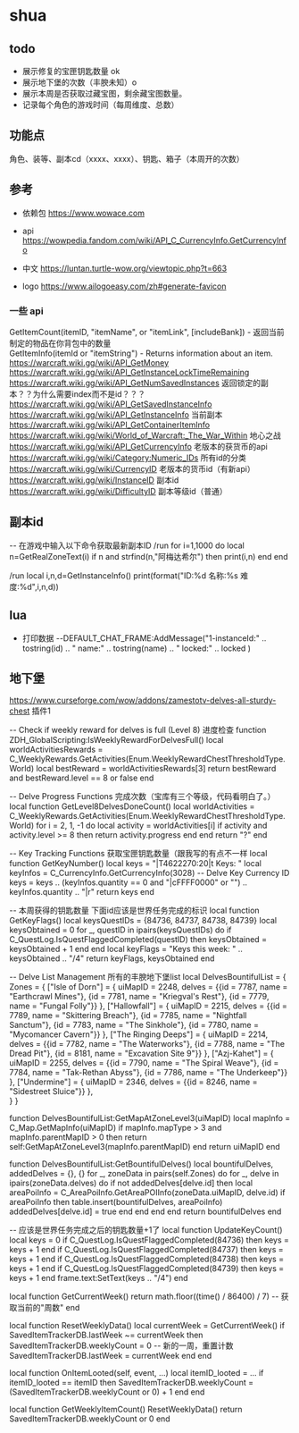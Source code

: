 # shua

## todo

* 展示修复的宝匣钥匙数量 ok
* 展示地下堡的次数（丰腴未知）o 
* 展示本周是否获取过藏宝图，剩余藏宝图数量。
* 记录每个角色的游戏时间（每周维度、总数）

## 功能点
角色、装等、副本cd（xxxx、xxxx）、钥匙、箱子（本周开的次数）

## 参考

* 依赖包
 https://www.wowace.com  

* api 
https://wowpedia.fandom.com/wiki/API_C_CurrencyInfo.GetCurrencyInfo  

* 中文
https://luntan.turtle-wow.org/viewtopic.php?t=663

* logo
https://www.ailogoeasy.com/zh#generate-favicon

### 一些 api
GetItemCount(itemID, "itemName", or "itemLink", [includeBank]) - 返回当前制定的物品在你背包中的数量  
GetItemInfo(itemId or "itemString") - Returns information about an item.  
https://warcraft.wiki.gg/wiki/API_GetMoney  
https://warcraft.wiki.gg/wiki/API_GetInstanceLockTimeRemaining  
https://warcraft.wiki.gg/wiki/API_GetNumSavedInstances 返回锁定的副本？？为什么需要index而不是id？？？
https://warcraft.wiki.gg/wiki/API_GetSavedInstanceInfo  
https://warcraft.wiki.gg/wiki/API_GetInstanceInfo 当前副本  
https://warcraft.wiki.gg/wiki/API_GetContainerItemInfo  
https://warcraft.wiki.gg/wiki/World_of_Warcraft:_The_War_Within 地心之战  
https://warcraft.wiki.gg/wiki/API_GetCurrencyInfo 老版本的获货币的api  
https://warcraft.wiki.gg/wiki/Category:Numeric_IDs 所有id的分类  
https://warcraft.wiki.gg/wiki/CurrencyID 老版本的货币id（有新api）   
https://warcraft.wiki.gg/wiki/InstanceID 副本id  
https://warcraft.wiki.gg/wiki/DifficultyID 副本等级id（普通）  

## 副本id
-- 在游戏中输入以下命令获取最新副本ID
/run for i=1,1000 do local n=GetRealZoneText(i) if n and strfind(n,"阿梅达希尔") then print(i,n) end end  

/run local i,n,d=GetInstanceInfo() print(format("ID:%d 名称:%s 难度:%d",i,n,d))  


## lua 

* 打印数据
 --DEFAULT_CHAT_FRAME:AddMessage("1-instanceId:" .. tostring(id) .. " name:" .. tostring(name) .. " locked:" .. locked )

## 地下堡

https://www.curseforge.com/wow/addons/zamestotv-delves-all-sturdy-chest 插件1

-- Check if weekly reward for delves is full (Level 8) 进度检查
function ZDH_GlobalScripting:IsWeeklyRewardForDelvesFull()
    local worldActivitiesRewards = C_WeeklyRewards.GetActivities(Enum.WeeklyRewardChestThresholdType.World)
    local bestReward = worldActivitiesRewards[3]
    return bestReward and bestReward.level == 8 or false
end

-- Delve Progress Functions 完成次数（宝库有三个等级，代码看明白了。）
local function GetLevel8DelvesDoneCount()
    local worldActivities = C_WeeklyRewards.GetActivities(Enum.WeeklyRewardChestThresholdType.World)
    for i = 2, 1, -1 do
        local activity = worldActivities[i]
        if activity and activity.level >= 8 then
            return activity.progress
        end
    end
    return "?"
end

-- Key Tracking Functions 获取宝匣钥匙数量（跟我写的有点不一样
local function GetKeyNumber()
    local keys = "|T4622270:20|t Keys: "
    local keyInfos = C_CurrencyInfo.GetCurrencyInfo(3028) -- Delve Key Currency ID
    keys = keys .. (keyInfos.quantity == 0 and "|cFFFF0000" or "") .. keyInfos.quantity .. "|r"
    return keys
end

-- 本周获得的钥匙数量 下面id应该是世界任务完成的标识
local function GetKeyFlags()
    local keysQuestIDs = {84736, 84737, 84738, 84739}
    local keysObtained = 0
    for _, questID in ipairs(keysQuestIDs) do
        if C_QuestLog.IsQuestFlaggedCompleted(questID) then
            keysObtained = keysObtained + 1
        end
    end
    local keyFlags = "Keys this week: " .. keysObtained .. "/4"
    return keyFlags, keysObtained
end

-- Delve List Management 所有的丰腴地下堡list
local DelvesBountifulList = {
    Zones = {
        ["Isle of Dorn"] = { uiMapID = 2248, delves = {{id = 7787, name = "Earthcrawl Mines"}, {id = 7781, name = "Kriegval's Rest"}, {id = 7779, name = "Fungal Folly"}} },
        ["Hallowfall"] = { uiMapID = 2215, delves = {{id = 7789, name = "Skittering Breach"}, {id = 7785, name = "Nightfall Sanctum"}, {id = 7783, name = "The Sinkhole"}, {id = 7780, name = "Mycomancer Cavern"}} },
        ["The Ringing Deeps"] = { uiMapID = 2214, delves = {{id = 7782, name = "The Waterworks"}, {id = 7788, name = "The Dread Pit"}, {id = 8181, name = "Excavation Site 9"}} },
        ["Azj-Kahet"] = { uiMapID = 2255, delves = {{id = 7790, name = "The Spiral Weave"}, {id = 7784, name = "Tak-Rethan Abyss"}, {id = 7786, name = "The Underkeep"}} },
        ["Undermine"] = { uiMapID = 2346, delves = {{id = 8246, name = "Sidestreet Sluice"}} },		
    }
}

function DelvesBountifulList:GetMapAtZoneLevel3(uiMapID)
    local mapInfo = C_Map.GetMapInfo(uiMapID)
    if mapInfo.mapType > 3 and mapInfo.parentMapID > 0 then
        return self:GetMapAtZoneLevel3(mapInfo.parentMapID)
    end
    return uiMapID
end

function DelvesBountifulList:GetBountifulDelves()
    local bountifulDelves, addedDelves = {}, {}
    for _, zoneData in pairs(self.Zones) do
        for _, delve in ipairs(zoneData.delves) do
            if not addedDelves[delve.id] then
                local areaPoiInfo = C_AreaPoiInfo.GetAreaPOIInfo(zoneData.uiMapID, delve.id)
                if areaPoiInfo then
                    table.insert(bountifulDelves, areaPoiInfo)
                    addedDelves[delve.id] = true
                end
            end
        end
    end
    return bountifulDelves
end

-- 应该是世界任务完成之后的钥匙数量+1了
local function UpdateKeyCount()
    local keys = 0
    if C_QuestLog.IsQuestFlaggedCompleted(84736) then keys = keys + 1 end
    if C_QuestLog.IsQuestFlaggedCompleted(84737) then keys = keys + 1 end
    if C_QuestLog.IsQuestFlaggedCompleted(84738) then keys = keys + 1 end
    if C_QuestLog.IsQuestFlaggedCompleted(84739) then keys = keys + 1 end
    frame.text:SetText(keys .. "/4")
end

local function GetCurrentWeek()
    return math.floor((time() / 86400) / 7)  -- 获取当前的"周数"
end

local function ResetWeeklyData()
    local currentWeek = GetCurrentWeek()
    if SavedItemTrackerDB.lastWeek ~= currentWeek then
        SavedItemTrackerDB.weeklyCount = 0  -- 新的一周，重置计数
        SavedItemTrackerDB.lastWeek = currentWeek
    end
end

local function OnItemLooted(self, event, ...)
    local itemID_looted = ...
    if itemID_looted == itemID then
        SavedItemTrackerDB.weeklyCount = (SavedItemTrackerDB.weeklyCount or 0) + 1
    end
end

local function GetWeeklyItemCount()
    ResetWeeklyData()
    return SavedItemTrackerDB.weeklyCount or 0
end